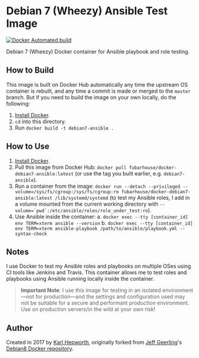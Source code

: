 # Debian 7 (Wheezy) Ansible Test Image

[![Docker Automated build](https://img.shields.io/docker/automated/fubarhouse/docker-debian7-ansible.svg?maxAge=2592000)](https://hub.docker.com/r/fubarhouse/docker-debian7-ansible/)

Debian 7 (Wheezy) Docker container for Ansible playbook and role testing.

## How to Build

This image is built on Docker Hub automatically any time the upstream OS container is rebuilt, and any time a commit is made or merged to the `master` branch. But if you need to build the image on your own locally, do the following:

  1. [Install Docker](https://docs.docker.com/engine/installation/).
  2. `cd` into this directory.
  3. Run `docker build -t debian7-ansible .`

## How to Use

  1. [Install Docker](https://docs.docker.com/engine/installation/).
  2. Pull this image from Docker Hub: `docker pull fubarhouse/docker-debian7-ansible:latest` (or use the tag you built earlier, e.g. `debian7-ansible`).
  3. Run a container from the image: `docker run --detach --privileged --volume=/sys/fs/cgroup:/sys/fs/cgroup:ro fubarhouse/docker-debian7-ansible:latest /lib/systemd/systemd` (to test my Ansible roles, I add in a volume mounted from the current working directory with ``--volume=`pwd`:/etc/ansible/roles/role_under_test:ro``).
  4. Use Ansible inside the container:
    a. `docker exec --tty [container_id] env TERM=xterm ansible --version`
    b. `docker exec --tty [container_id] env TERM=xterm ansible-playbook /path/to/ansible/playbook.yml --syntax-check`

## Notes

I use Docker to test my Ansible roles and playbooks on multiple OSes using CI tools like Jenkins and Travis. This container allows me to test roles and playbooks using Ansible running locally inside the container.

> **Important Note**: I use this image for testing in an isolated environment—not for production—and the settings and configuration used may not be suitable for a secure and performant production environment. Use on production servers/in the wild at your own risk!

## Author

Created in 2017 by [Karl Hepworth](https://twitter.com/fubarhouse), originally forked from [Jeff Geerling](http://jeffgeerling.com/)'s [Debian8 Docker repository](https://github.com/geerlingguy/docker-debian8-ansible).
